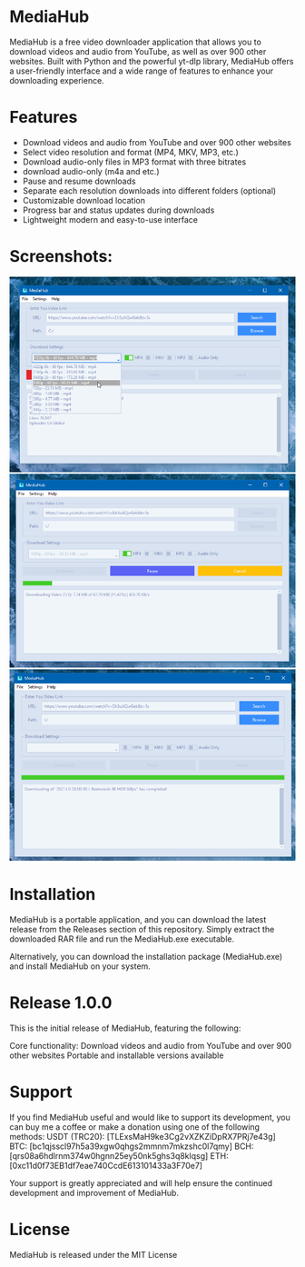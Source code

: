 # MediaHub
MediaHub is a free video downloader application that allows you to download videos and audio from YouTube, as well as over 900 other websites. Built with Python and the powerful yt-dlp library, MediaHub offers a user-friendly interface and a wide range of features to enhance your downloading experience.


# Features
- Download videos and audio from YouTube and over 900 other websites
- Select video resolution and format (MP4, MKV, MP3, etc.)
- Download audio-only files in MP3 format with three bitrates
- download audio-only (m4a and etc.)
- Pause and resume downloads
- Separate each resolution downloads into different folders (optional)
- Customizable download location
- Progress bar and status updates during downloads
- Lightweight modern and easy-to-use interface

# Screenshots:
![Alt text](screenshots/main.png?raw=true "Main")
![Alt text](screenshots/downloading.png?raw=true "Main")
![Alt text](screenshots/complete.png?raw=true "Main")


# Installation
MediaHub is a portable application, and you can download the latest release from the Releases section of this repository. Simply extract the downloaded RAR file and run the MediaHub.exe executable.

Alternatively, you can download the installation package (MediaHub.exe) and install MediaHub on your system.

# Release 1.0.0
This is the initial release of MediaHub, featuring the following:

Core functionality: Download videos and audio from YouTube and over 900 other websites
Portable and installable versions available

# Support
If you find MediaHub useful and would like to support its development, you can buy me a coffee or make a donation using one of the following methods:
USDT (TRC20): [TLExsMaH9ke3Cg2vXZKZiDpRX7PRj7e43g]
BTC: [bc1qjsscl97h5a39xgw0qhgs2mmnm7mkzshc0l7qmy]
BCH: [qrs08a6hdlrnm374w0hgnn25ey50nk5ghs3q8klqsg]
ETH: [0xc11d0f73EB1df7eae740CcdE613101433a3F70e7]

Your support is greatly appreciated and will help ensure the continued development and improvement of MediaHub.

# License
MediaHub is released under the MIT License

